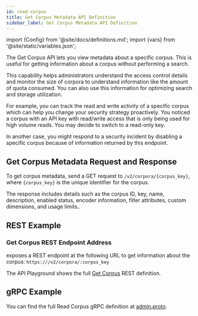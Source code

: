 ```yaml
---
id: read-corpus
title: Get Corpus Metadata API Definition
sidebar_label: Get Corpus Metadata API Definition
---
```


import {Config} from '@site/docs/definitions.md';
import {vars} from '@site/static/variables.json';

The Get Corpus API lets you view metadata about a specific corpus. 
This is useful for getting information about a corpus without performing a 
search.

This capability helps administrators understand the access control details and 
monitor the size of corpora to understand information like the amount of quota 
consumed. You can also use this information for optimizing 
search and storage utilization. 

For example, you can track the read and write activity of a specific corpus 
which can help you change your security strategy proactively. You noticed a 
corpus with an API key with read/write access that is only being used for high 
volume reads. You may decide to switch to a read-only key.

In another case, you might respond to a security incident by disabling a 
specific corpus because of information returned by this endpoint.

## Get Corpus Metadata Request and Response

To get corpus metadata, send a GET request to `/v2/corpora/{corpus_key}`, where 
`{corpus_key}` is the unique identifier for the corpus.

The response includes details such as the corpus ID, key, name, description, 
enabled status, encoder information, filter attributes, custom dimensions, 
and usage limits..

## REST Example

### Get Corpus REST Endpoint Address

<Config v="names.product"/> exposes a REST endpoint at the following URL
to get information about the corpus:
<code>https://<Config v="domains.rest.admin"/>/v2/corpora/:corpus_key</code>

The API Playground shows the full [Get Corpus](/docs/rest-api/get-corpus) REST definition.

## gRPC Example

You can find the full Read Corpus gRPC definition at [admin.proto](https://github.com/vectara/protos/blob/main/admin.proto).
